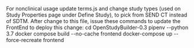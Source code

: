 For nonclinical usage update terms.js and change study types (used on Study Properties page under Define Study), to pick from SEND CT instead of SDTM.
   After change to this file, issue these commands to update the FrontEnd to deploy this change:
                cd OpenStudyBuilder-0.3
                pipenv --python 3.7
                docker compose build --no-cache frontend
                docker-compose up --force-recreate frontend
